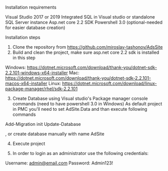 Installation requirements

Visual Studio 2017 or 2019
Integrated SQL in Visual studio or standalone SQL Server instance
Asp.net core 2.2 SDK
Powershell 3.0 (optional-needed for easier database creation)


Installation steps

1. Clone the repository from https://github.com/miroslav-tashonov/AdsSite 
2. Build and clean the project, make sure asp.net core 2.2 sdk is installed in this step 

Windows: https://dotnet.microsoft.com/download/thank-you/dotnet-sdk-2.2.101-windows-x64-installer
Mac: https://dotnet.microsoft.com/download/thank-you/dotnet-sdk-2.2.101-macos-x64-installer
Linux: https://dotnet.microsoft.com/download/linux-package-manager/rhel/sdk-2.2.101


3. Create Database using Visual studio's Package manager console commands (need to have powershell 3.0 in Windows)
As default project in PMC you'll need to set AdSite.Data and than execute following commands

Add-Migration init
Update-Database

, or create database manually with name AdSite

4. Execute project 

5. In order to login as an administrator use the following credentials:

Username: admin@email.com
Password: Admin123!
